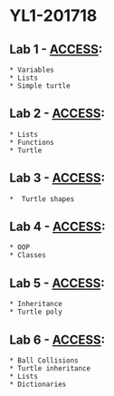 # YL1-201718

## Lab 1 - <a href="https://docs.google.com/a/meet.mit.edu/document/d/1VuUZ8kIc1SFBtPEpoiG-neMffNnYY1w8FboenWvwFGk/edit?usp=sharing">ACCESS</a>:
	* Variables
	* Lists
	* Simple turtle

## Lab 2 - <a href="https://docs.google.com/a/meet.mit.edu/document/d/1HYV90LshD4oafhQ5cVmP7h_0l8hMphDgpNSmC-W9WUM/edit?usp=sharing">ACCESS</a>:
	* Lists
	* Functions
	* Turtle

## Lab 3 - <a href="https://docs.google.com/document/d/1rkR32YjRQOee4krdv91qUOAJhd-2m01khrWM6iEE-8s/edit?usp=sharing">ACCESS</a>:
	*  Turtle shapes

## Lab 4 - <a href="https://docs.google.com/document/d/1kWsv1c33vjEybFQM5WGeCXJxNCcj5otVh_tjr2cQjJk/edit?usp=sharing">ACCESS</a>:
	* OOP
	* Classes

## Lab 5 - <a href="https://docs.google.com/document/d/1ue_LfyuHEmse2K9c12KGuGW0tbo4donm0vOrNlkgVuM/edit?usp=sharing">ACCESS</a>:
	* Inheritance
	* Turtle poly

## Lab 6 - <a href="https://docs.google.com/document/d/1h2FEaCFtmExn2BGL_16wnc2KAkUnlueiwiCtyOaL5Hk/edit?usp=sharing">ACCESS</a>:
	* Ball Collisions
	* Turtle inheritance
	* Lists
	* Dictionaries
